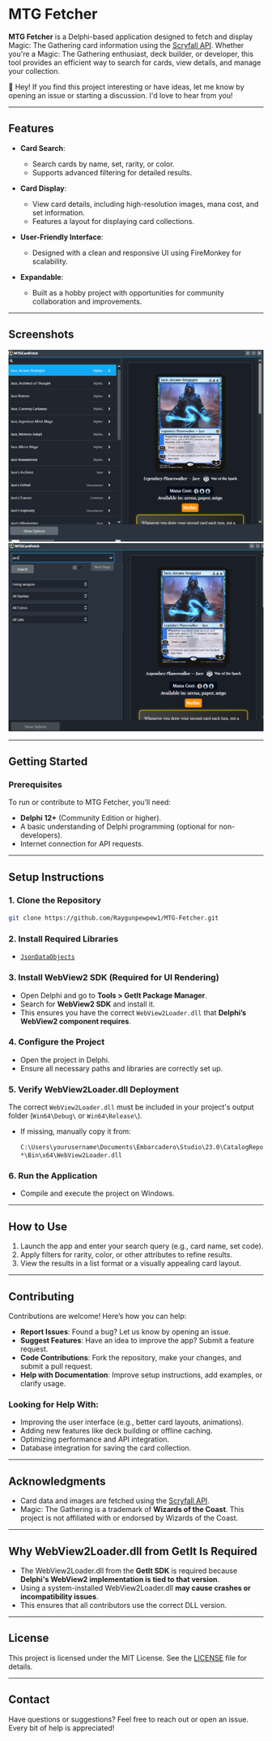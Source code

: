 # MTG Fetcher

**MTG Fetcher** is a Delphi-based application designed to fetch and display Magic: The Gathering card information using the [Scryfall API](https://scryfall.com/docs/api). Whether you're a Magic: The Gathering enthusiast, deck builder, or developer, this tool provides an efficient way to search for cards, view details, and manage your collection.

👋 Hey! If you find this project interesting or have ideas, let me know by opening an issue or starting a discussion. I'd love to hear from you!

---

## **Features**

- **Card Search**:
  - Search cards by name, set, rarity, or color.
  - Supports advanced filtering for detailed results.

- **Card Display**:
  - View card details, including high-resolution images, mana cost, and set information.
  - Features a layout for displaying card collections.

- **User-Friendly Interface**:
  - Designed with a clean and responsive UI using FireMonkey for scalability.

- **Expandable**:
  - Built as a hobby project with opportunities for community collaboration and improvements.

---

## **Screenshots**

![Screenshot of the application](Screenshots/Screenshot1.png)
![Screenshot of the application](Screenshots/Screenshot2.png)

---

## **Getting Started**

### **Prerequisites**
To run or contribute to MTG Fetcher, you’ll need:
- **Delphi 12+** (Community Edition or higher).
- A basic understanding of Delphi programming (optional for non-developers).
- Internet connection for API requests.

---

## **Setup Instructions**

### **1. Clone the Repository**  
```bash
git clone https://github.com/Raygunpewpew1/MTG-Fetcher.git
```

### **2. Install Required Libraries**
- [`JsonDataObjects`](https://github.com/ahausladen/JsonDataObjects)

### **3. Install WebView2 SDK (Required for UI Rendering)**
- Open Delphi and go to **Tools > GetIt Package Manager**.  
- Search for **WebView2 SDK** and install it.  
- This ensures you have the correct `WebView2Loader.dll` that **Delphi’s WebView2 component requires**.

### **4. Configure the Project**
- Open the project in Delphi.
- Ensure all necessary paths and libraries are correctly set up.

### **5. Verify WebView2Loader.dll Deployment**
The correct `WebView2Loader.dll` must be included in your project's output folder (`Win64\Debug\` or `Win64\Release\`).  

- If missing, manually copy it from:  
  ```
  C:\Users\yourusername\Documents\Embarcadero\Studio\23.0\CatalogRepository\EdgeView2SDK-*\Bin\x64\WebView2Loader.dll
  ```
### **6. Run the Application**
- Compile and execute the project on Windows.

---

## **How to Use**

1. Launch the app and enter your search query (e.g., card name, set code).
2. Apply filters for rarity, color, or other attributes to refine results.
3. View the results in a list format or a visually appealing card layout.

---

## **Contributing**

Contributions are welcome! Here’s how you can help:

- **Report Issues**: Found a bug? Let us know by opening an issue.
- **Suggest Features**: Have an idea to improve the app? Submit a feature request.
- **Code Contributions**: Fork the repository, make your changes, and submit a pull request.
- **Help with Documentation**: Improve setup instructions, add examples, or clarify usage.

### **Looking for Help With:**
- Improving the user interface (e.g., better card layouts, animations).
- Adding new features like deck building or offline caching.
- Optimizing performance and API integration.
- Database integration for saving the card collection.

---

## **Acknowledgments**

- Card data and images are fetched using the [Scryfall API](https://scryfall.com/docs/api).
- Magic: The Gathering is a trademark of **Wizards of the Coast**. This project is not affiliated with or endorsed by Wizards of the Coast.

---

## **Why WebView2Loader.dll from GetIt Is Required**
- The WebView2Loader.dll from the **GetIt SDK** is required because **Delphi's WebView2 implementation is tied to that version**.
- Using a system-installed WebView2Loader.dll **may cause crashes or incompatibility issues**.
- This ensures that all contributors use the correct DLL version.

---

## **License**

This project is licensed under the MIT License. See the [LICENSE](LICENSE) file for details.

---

## **Contact**

Have questions or suggestions? Feel free to reach out or open an issue. Every bit of help is appreciated!